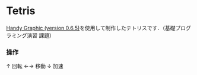 # Tetris

[Handy Graphic (version 0.6.5)](http://www7a.biglobe.ne.jp/~ogihara/Hg/hg-jpn.html)を使用して制作したテトリスです．（基礎プログラミング演習 課題）

### 操作
↑ 回転  ←→ 移動  ↓ 加速
